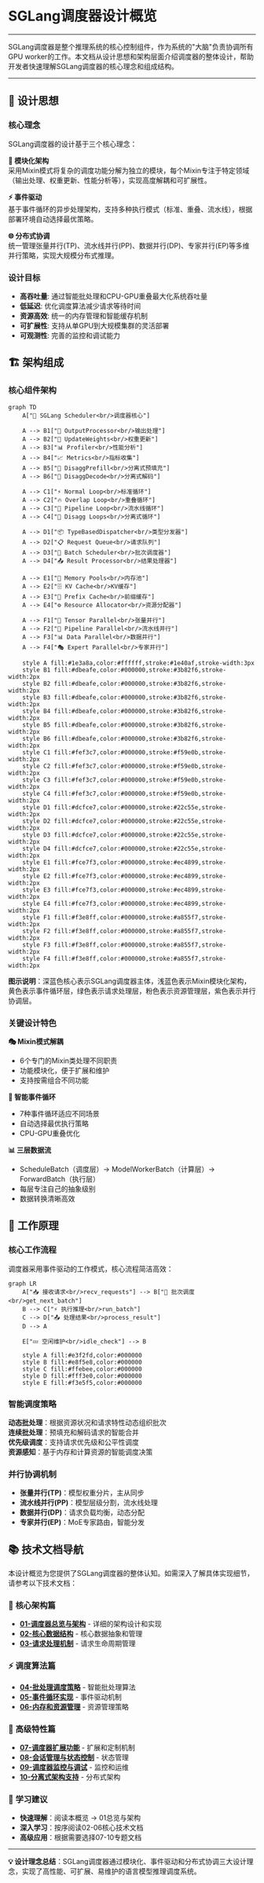 # SGLang调度器设计概览

---

SGLang调度器是整个推理系统的核心控制组件，作为系统的"大脑"负责协调所有GPU worker的工作。本文档从设计思想和架构层面介绍调度器的整体设计，帮助开发者快速理解SGLang调度器的核心理念和组成结构。

---

## 🎯 设计思想

### 核心理念

SGLang调度器的设计基于三个核心理念：

**🧩 模块化架构**  
采用Mixin模式将复杂的调度功能分解为独立的模块，每个Mixin专注于特定领域（输出处理、权重更新、性能分析等），实现高度解耦和可扩展性。

**⚡ 事件驱动**  
基于事件循环的异步处理架构，支持多种执行模式（标准、重叠、流水线），根据部署环境自动选择最优策略。

**🌐 分布式协调**  
统一管理张量并行(TP)、流水线并行(PP)、数据并行(DP)、专家并行(EP)等多维并行策略，实现大规模分布式推理。

### 设计目标

- **高吞吐量**: 通过智能批处理和CPU-GPU重叠最大化系统吞吐量
- **低延迟**: 优化调度算法减少请求等待时间
- **资源高效**: 统一的内存管理和智能缓存机制
- **可扩展性**: 支持从单GPU到大规模集群的灵活部署
- **可观测性**: 完善的监控和调试能力

## 🏗️ 架构组成

### 核心组件架构

```mermaid
graph TD
    A["🧠 SGLang Scheduler<br/>调度器核心"] 
    
    A --> B1["🧩 OutputProcessor<br/>输出处理"]
    A --> B2["🔄 UpdateWeights<br/>权重更新"]
    A --> B3["📊 Profiler<br/>性能分析"]
    A --> B4["📈 Metrics<br/>指标收集"]
    A --> B5["🔀 DisaggPrefill<br/>分离式预填充"]
    A --> B6["🔁 DisaggDecode<br/>分离式解码"]
    
    A --> C1["⚡ Normal Loop<br/>标准循环"]
    A --> C2["🔥 Overlap Loop<br/>重叠循环"]
    A --> C3["🚀 Pipeline Loop<br/>流水线循环"]
    A --> C4["🌊 Disagg Loops<br/>分离式循环"]
    
    A --> D1["📦 TypeBasedDispatcher<br/>类型分发器"]
    A --> D2["📋 Request Queue<br/>请求队列"]
    A --> D3["🎯 Batch Scheduler<br/>批次调度器"]
    A --> D4["📤 Result Processor<br/>结果处理器"]
    
    A --> E1["💾 Memory Pools<br/>内存池"]
    A --> E2["🗄️ KV Cache<br/>KV缓存"]
    A --> E3["🌳 Prefix Cache<br/>前缀缓存"]
    A --> E4["⚙️ Resource Allocator<br/>资源分配器"]
    
    A --> F1["🔗 Tensor Parallel<br/>张量并行"]
    A --> F2["🔧 Pipeline Parallel<br/>流水线并行"]
    A --> F3["📊 Data Parallel<br/>数据并行"]
    A --> F4["🎭 Expert Parallel<br/>专家并行"]
    
    style A fill:#1e3a8a,color:#ffffff,stroke:#1e40af,stroke-width:3px
    style B1 fill:#dbeafe,color:#000000,stroke:#3b82f6,stroke-width:2px
    style B2 fill:#dbeafe,color:#000000,stroke:#3b82f6,stroke-width:2px
    style B3 fill:#dbeafe,color:#000000,stroke:#3b82f6,stroke-width:2px
    style B4 fill:#dbeafe,color:#000000,stroke:#3b82f6,stroke-width:2px
    style B5 fill:#dbeafe,color:#000000,stroke:#3b82f6,stroke-width:2px
    style B6 fill:#dbeafe,color:#000000,stroke:#3b82f6,stroke-width:2px
    style C1 fill:#fef3c7,color:#000000,stroke:#f59e0b,stroke-width:2px
    style C2 fill:#fef3c7,color:#000000,stroke:#f59e0b,stroke-width:2px
    style C3 fill:#fef3c7,color:#000000,stroke:#f59e0b,stroke-width:2px
    style C4 fill:#fef3c7,color:#000000,stroke:#f59e0b,stroke-width:2px
    style D1 fill:#dcfce7,color:#000000,stroke:#22c55e,stroke-width:2px
    style D2 fill:#dcfce7,color:#000000,stroke:#22c55e,stroke-width:2px
    style D3 fill:#dcfce7,color:#000000,stroke:#22c55e,stroke-width:2px
    style D4 fill:#dcfce7,color:#000000,stroke:#22c55e,stroke-width:2px
    style E1 fill:#fce7f3,color:#000000,stroke:#ec4899,stroke-width:2px
    style E2 fill:#fce7f3,color:#000000,stroke:#ec4899,stroke-width:2px
    style E3 fill:#fce7f3,color:#000000,stroke:#ec4899,stroke-width:2px
    style E4 fill:#fce7f3,color:#000000,stroke:#ec4899,stroke-width:2px
    style F1 fill:#f3e8ff,color:#000000,stroke:#a855f7,stroke-width:2px
    style F2 fill:#f3e8ff,color:#000000,stroke:#a855f7,stroke-width:2px
    style F3 fill:#f3e8ff,color:#000000,stroke:#a855f7,stroke-width:2px
    style F4 fill:#f3e8ff,color:#000000,stroke:#a855f7,stroke-width:2px
```

**图示说明**：深蓝色核心表示SGLang调度器主体，浅蓝色表示Mixin模块化架构，黄色表示事件循环层，绿色表示请求处理层，粉色表示资源管理层，紫色表示并行协调层。

### 关键设计特色

**🎭 Mixin模式解耦**
- 6个专门的Mixin类处理不同职责
- 功能模块化，便于扩展和维护
- 支持按需组合不同功能

**🔄 智能事件循环**
- 7种事件循环适应不同场景
- 自动选择最优执行策略
- CPU-GPU重叠优化

**📊 三层数据流**
- ScheduleBatch（调度层）→ ModelWorkerBatch（计算层）→ ForwardBatch（执行层）
- 每层专注自己的抽象级别
- 数据转换清晰高效

## 🔄 工作原理

### 核心工作流程

调度器采用事件驱动的工作模式，核心流程简洁高效：

```mermaid
graph LR
    A["📥 接收请求<br/>recv_requests"] --> B["🎯 批次调度<br/>get_next_batch"]
    B --> C["⚡ 执行推理<br/>run_batch"]
    C --> D["📤 处理结果<br/>process_result"]
    D --> A
    
    E["💤 空闲维护<br/>idle_check"] --> B
    
    style A fill:#e3f2fd,color:#000000
    style B fill:#e8f5e8,color:#000000
    style C fill:#ffebee,color:#000000
    style D fill:#fff3e0,color:#000000
    style E fill:#f3e5f5,color:#000000
```

### 智能调度策略

**动态批处理**：根据资源状况和请求特性动态组织批次  
**连续批处理**：预填充和解码请求的智能合并  
**优先级调度**：支持请求优先级和公平性调度  
**资源感知**：基于内存和计算资源的智能调度决策

### 并行协调机制

- **张量并行(TP)**：模型权重分片，主从同步
- **流水线并行(PP)**：模型层级分割，流水线处理  
- **数据并行(DP)**：请求负载均衡，动态分配
- **专家并行(EP)**：MoE专家路由，智能分发

## 📚 技术文档导航

本设计概览为您提供了SGLang调度器的整体认知。如需深入了解具体实现细节，请参考以下技术文档：

### 🎯 **核心架构篇**
- **[01-调度器总览与架构](01-调度器总览与架构.md)** - 详细的架构设计和实现
- **[02-核心数据结构](02-核心数据结构.md)** - 核心数据抽象和管理
- **[03-请求处理机制](03-请求处理机制.md)** - 请求生命周期管理

### ⚡ **调度算法篇**  
- **[04-批处理调度策略](04-批处理调度策略.md)** - 智能批处理算法
- **[05-事件循环实现](05-事件循环实现.md)** - 事件驱动机制
- **[06-内存和资源管理](06-内存和资源管理.md)** - 资源管理策略

### 🚀 **高级特性篇**
- **[07-调度器扩展功能](07-调度器扩展功能.md)** - 扩展和定制机制  
- **[08-会话管理与状态控制](08-会话管理与状态控制.md)** - 状态管理
- **[09-调度器监控与调试](09-调度器监控与调试.md)** - 监控和运维
- **[10-分离式架构支持](10-分离式架构支持.md)** - 分布式架构

### 📖 **学习建议**
- **快速理解**：阅读本概览 → 01总览与架构
- **深入学习**：按序阅读02-06核心技术文档  
- **高级应用**：根据需要选择07-10专题文档

---

**💡 设计理念总结**：SGLang调度器通过模块化、事件驱动和分布式协调三大设计理念，实现了高性能、可扩展、易维护的语言模型推理调度系统。